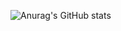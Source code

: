 
![Anurag's GitHub stats](https://github-readme-stats.vercel.app/api?username=YooriKang&theme=chartreuse-dark)